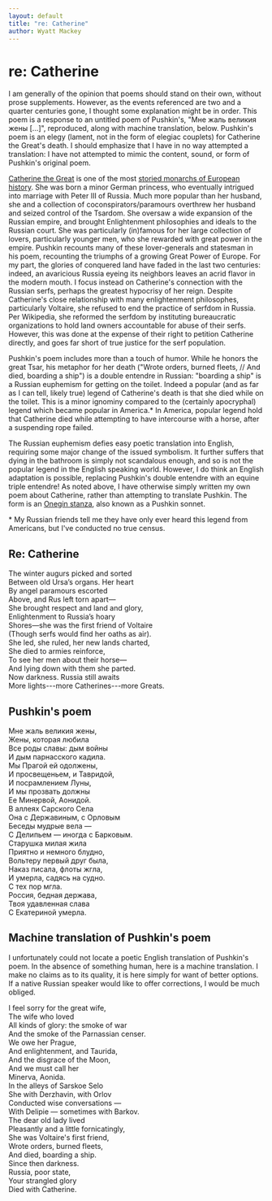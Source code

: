```yaml
---
layout: default
title: "re: Catherine"
author: Wyatt Mackey
---
```


# re: Catherine

I am generally of the opinion that poems should stand on their own, without prose supplements. However, as the events referenced are two and a quarter centuries gone, I thought some explanation might be in order. This poem is a response to an untitled poem of Pushkin's, "Мне жаль великия жены [...]", reproduced, along with machine translation, below. Pushkin's poem is an elegy (lament, not in the form of elegiac couplets) for Catherine the Great's death. I should emphasize that I have in no way attempted a translation: I have not attempted to mimic the content, sound, or form of Pushkin's original poem. 

[Catherine the Great](https://en.wikipedia.org/wiki/Catherine_the_Great) is one of the most [storied monarchs of European history](https://en.wikipedia.org/wiki/Legends_of_Catherine_the_Great). She was born a minor German princess, who eventually intrigued into marriage with Peter III of Russia. Much more popular than her husband, she and a collection of coconspirators/paramours overthrew her husband and seized control of the Tsardom. She oversaw a wide expansion of the Russian empire, and brought Enlightenment philosophies and ideals to the Russian court. She was particularly (in)famous for her large collection of lovers, particularly younger men, who she rewarded with great power in the empire. Pushkin recounts many of these lover-generals and statesman in his poem, recounting the triumphs of a growing Great Power of Europe. For my part, the glories of conquered land have faded in the last two centuries: indeed, an avaricious Russia eyeing its neighbors leaves an acrid flavor in the modern mouth. I focus instead on Catherine's connection with the Russian serfs, perhaps the greatest hypocrisy of her reign. Despite Catherine's close relationship with many enlightenment philosophes, particularly Voltaire, she refused to end the practice of serfdom in Russia. Per Wikipedia, she reformed the serfdom by instituting bureaucratic organizations to hold land owners accountable for abuse of their serfs. However, this was done at the expense of their right to petition Catherine directly, and goes far short of true justice for the serf population. 

Pushkin's poem includes more than a touch of humor. While he honors the great Tsar, his metaphor for her death ("Wrote orders, burned fleets, // And died, boarding a ship") is a double entendre in Russian: "boarding a ship" is a Russian euphemism for getting on the toilet. Indeed a popular (and as far as I can tell, likely true) legend of Catherine's death is that she died while on the toilet. This is a minor ignominy compared to the (certainly apocryphal) legend which became popular in America.\* In America, popular legend hold that Catherine died while attempting to have intercourse with a horse, after a suspending rope failed. 

The Russian euphemism defies easy poetic translation into English, requiring some major change of the issued symbolism. It further suffers that dying in the bathroom is simply not scandalous enough, and so is not the popular legend in the English speaking world. However, I do think an English adaptation is possible, replacing Pushkin's double entendre with an equine triple entendre! As noted above, I have otherwise simply written my own poem about Catherine, rather than attempting to translate Pushkin. The form is an [Onegin stanza](https://en.wikipedia.org/wiki/Onegin_stanza), also known as a Pushkin sonnet. 

\*  My Russian friends tell me they have only ever heard this legend from Americans, but I've conducted no true census.

## Re: Catherine
The winter augurs picked and sorted  
Between old Ursa’s organs. Her heart  
By angel paramours escorted  
Above, and Rus left torn apart—  
She brought respect and land and glory,  
Enlightenment to Russia’s hoary  
Shores—she was the first friend of Voltaire  
(Though serfs would find her oaths as air).  
She led, she ruled, her new lands charted,  
She died to armies reinforce,  
To see her men about their horse—  
And lying down with them she parted.  
Now darkness. Russia still awaits  
More lights---more Catherines---more Greats.  


## Pushkin's poem
Мне жаль великия жены,  
Жены, которая любила  
Все роды славы: дым войны  
И дым парнасского кадила.  
Мы Прагой ей одолжены,  
И просвещеньем, и Тавридой,  
И посрамлением Луны,  
И мы прозвать должны  
Ее Минервой, Аонидой.  
В аллеях Сарского Села  
Она с Державиным, с Орловым  
Беседы мудрые вела —  
С Делипьем — иногда с Барковым.  
Старушка милая жила  
Приятно и немного блудно,  
Вольтеру первый друг была,  
Наказ писала, флоты жгла,  
И умерла, садясь на судно.  
С тех пор мгла.  
Россия, бедная держава,  
Твоя удавленная слава  
С Екатериной умерла.  

## Machine translation of Pushkin's poem
I unfortunately could not locate a poetic English translation of Pushkin's poem. In the absence of something human, here is a machine translation. I make no claims as to its quality, it is here simply for want of better options. If a native Russian speaker would like to offer corrections, I would be much obliged. 

I feel sorry for the great wife,  
The wife who loved  
All kinds of glory: the smoke of war  
And the smoke of the Parnassian censer.  
We owe her Prague,  
And enlightenment, and Taurida,  
And the disgrace of the Moon,  
And we must call her  
Minerva, Aonida.  
In the alleys of Sarskoe Selo  
She with Derzhavin, with Orlov  
Conducted wise conversations —  
With Delipie — sometimes with Barkov.  
The dear old lady lived  
Pleasantly and a little fornicatingly,  
She was Voltaire's first friend,  
Wrote orders, burned fleets,  
And died, boarding a ship.  
Since then darkness.  
Russia, poor state,  
Your strangled glory  
Died with Catherine.  